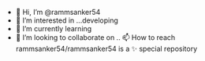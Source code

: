 - 👋 Hi, I’m @rammsanker54
- 👀 I’m interested in ...developing
- 🌱 I’m currently learning
- 💞️ I’m looking to collaborate on ..
📫 How to reach
rammsanker54/rammsanker54 is a ✨ special  repository
